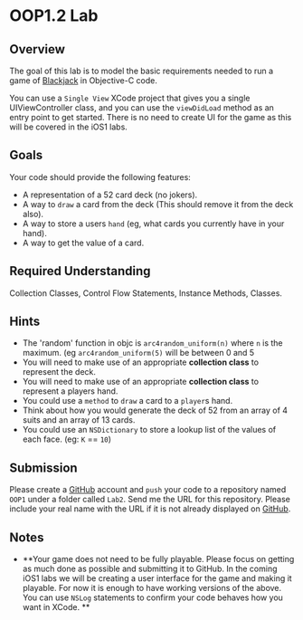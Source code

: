 OOP1.2 Lab
====================

Overview
--------------------

The goal of this lab is to model the basic requirements needed to run a game of [Blackjack](http://www.wikihow.com/Play-Blackjack) in Objective-C code.

You can use a `Single View` XCode project that gives you a single UIViewController class, and you can use the `viewDidLoad` method as an entry point to get started. There is no need to create UI for the game as this will be covered in the iOS1 labs.

Goals
--------------------
Your code should provide the following features:
- A representation of a 52 card deck (no jokers).
- A way to `draw` a card from the deck (This should remove it from the deck also).
- A way to store a users `hand` (eg, what cards you currently have in your hand).
- A way to get the value of a card.

Required Understanding
--------------------
Collection Classes, Control Flow Statements, Instance Methods, Classes.

Hints
--------------------
- The 'random' function in objc is `arc4random_uniform(n)` where `n` is the maximum. (eg `arc4random_uniform(5)` will be between 0 and 5
- You will need to make use of an appropriate **collection class** to represent the deck.
- You will need to make use of an appropriate **collection class** to represent a players hand.
- You could use a `method` to `draw` a card to a `player`s hand.
- Think about how you would generate the deck of 52 from an array of 4 suits and an array of 13 cards.
- You could use an `NSDictionary` to store a lookup list of the values of each face. (eg: `K` == `10`)

Submission
--------------------
Please create a [GitHub](https://github.com/) account and `push` your code to a repository named `OOP1` under a folder called `Lab2`. Send me the URL for this repository. Please include your real name with the URL if it is not already displayed on [GitHub](https://github.com/).

Notes
--------------------

- **Your game does not need to be fully playable. Please focus on getting as much done as possible and submitting it to GitHub. In the coming iOS1 labs we will be creating a user interface for the game and making it playable. For now it is enough to have working versions of the above. You can use `NSLog` statements to confirm your code behaves how you want in XCode. **


